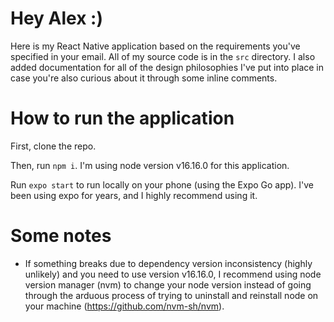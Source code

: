 # Hey Alex :)

Here is my React Native application based on the requirements you've specified in your email. All of my source code is in the `src` directory. I also added documentation for all of the design philosophies I've put into place in case you're also curious about it through some inline comments.

# How to run the application

First, clone the repo.

Then, run `npm i`. I'm using node version v16.16.0 for this application.

Run `expo start` to run locally on your phone (using the Expo Go app). I've been using expo for years, and I highly recommend using it.

# Some notes

- If something breaks due to dependency version inconsistency (highly unlikely) and you need to use version v16.16.0, I recommend using node version manager (nvm) to change your node version instead of going through the arduous process of trying to uninstall and reinstall node on your machine (https://github.com/nvm-sh/nvm).

